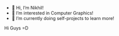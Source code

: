 - 👋 Hi, I’m Nikhil!
- 👀 I’m interested in Computer Graphics!
- 🌱 I’m currently doing self-projects to learn more!

Hi Guys =D

<!---
Nick0915/Nick0915 is a ✨ special ✨ repository because its `README.md` (this file) appears on your GitHub profile.
You can click the Preview link to take a look at your changes.
--->
